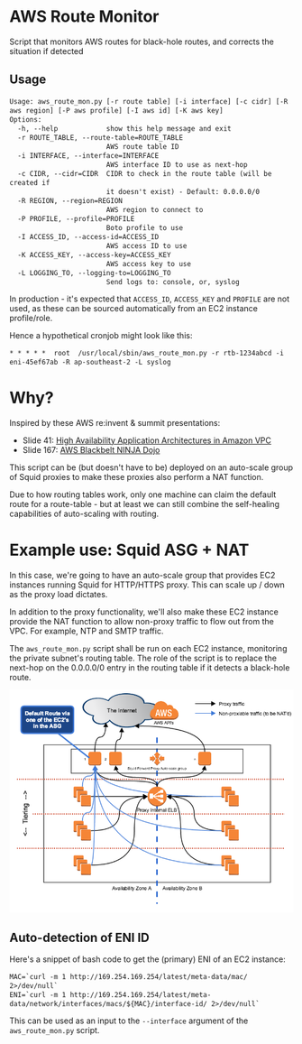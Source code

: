 # AWS Route Monitor
Script that monitors AWS routes for black-hole routes, and corrects the situation if detected

## Usage
```
Usage: aws_route_mon.py [-r route table] [-i interface] [-c cidr] [-R aws region] [-P aws profile] [-I aws id] [-K aws key]
Options:
  -h, --help            show this help message and exit
  -r ROUTE_TABLE, --route-table=ROUTE_TABLE
                        AWS route table ID
  -i INTERFACE, --interface=INTERFACE
                        AWS interface ID to use as next-hop
  -c CIDR, --cidr=CIDR  CIDR to check in the route table (will be created if
                        it doesn't exist) - Default: 0.0.0.0/0
  -R REGION, --region=REGION
                        AWS region to connect to
  -P PROFILE, --profile=PROFILE
                        Boto profile to use
  -I ACCESS_ID, --access-id=ACCESS_ID
                        AWS access ID to use
  -K ACCESS_KEY, --access-key=ACCESS_KEY
                        AWS access key to use
  -L LOGGING_TO, --logging-to=LOGGING_TO
                        Send logs to: console, or, syslog
```

In production - it's expected that `ACCESS_ID`, `ACCESS_KEY` and `PROFILE` are not used, as these can be sourced automatically from an EC2 instance profile/role.

Hence a hypothetical cronjob might look like this:
```
* * * * *  root  /usr/local/sbin/aws_route_mon.py -r rtb-1234abcd -i eni-45ef67ab -R ap-southeast-2 -L syslog
```

# Why?
Inspired by these AWS re:invent & summit presentations:
* Slide 41: [High Availability Application Architectures in Amazon VPC](http://www.slideshare.net/AmazonWebServices/high-availability-application-architectures-in-amazon-vpc-arc202-aws-reinvent-2013)
* Slide 167: [AWS Blackbelt NINJA Dojo](http://www.slideshare.net/AmazonWebServices/aws-blackbelt-ninja-dojo-dean-samuels)

This script can be (but doesn't have to be) deployed on an auto-scale group of Squid proxies to make these proxies also perform a NAT function.

Due to how routing tables work, only one machine can claim the default route for a route-table - but at least we can still combine the self-healing capabilities of auto-scaling with routing.

# Example use: Squid ASG + NAT
In this case, we're going to have an auto-scale group that provides EC2 instances running Squid for HTTP/HTTPS proxy.  This can scale up / down as the proxy load dictates.

In addition to the proxy functionality, we'll also make these EC2 instance provide the NAT function to allow non-proxy traffic to flow out from the VPC.  For example, NTP and SMTP traffic.

The `aws_route_mon.py` script shall be run on each EC2 instance, monitoring the private subnet's routing table.  The role of the script is to replace the next-hop on the 0.0.0.0/0 entry in the routing table if it detects a black-hole route.

![Squid ASG + NAT diagram](https://raw.githubusercontent.com/auspost/aws-route-mon/master/images/squid_nat.png)

## Auto-detection of ENI ID
Here's a snippet of bash code to get the (primary) ENI of an EC2 instance:

```
MAC=`curl -m 1 http://169.254.169.254/latest/meta-data/mac/ 2>/dev/null`
ENI=`curl -m 1 http://169.254.169.254/latest/meta-data/network/interfaces/macs/${MAC}/interface-id/ 2>/dev/null`
```

This can be used as an input to the `--interface` argument of the `aws_route_mon.py` script.
